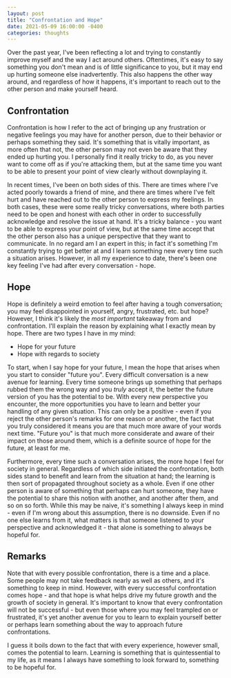```yaml
---
layout: post
title: "Confrontation and Hope"
date: 2021-05-09 16:00:00 -0400
categories: thoughts
---
```

Over the past year, I've been reflecting a lot and trying to constantly improve myself and the way I act around others. Oftentimes, it's easy to say something you don't mean and is of little significance to you, but it may end up hurting someone else inadvertently. This also happens the other way around, and regardless of how it happens, it's important to reach out to the other person and make yourself heard.

## Confrontation
Confrontation is how I refer to the act of bringing up any frustration or negative feelings you may have for another person, due to their behavior or perhaps something they said. It's something that is vitally important, as more often that not, the other person may not even be aware that they ended up hurting you. I personally find it really tricky to do, as you never want to come off as if you're attacking them, but at the same time you want to be able to present your point of view clearly without downplaying it.

In recent times, I've been on both sides of this. There are times where I've acted poorly towards a friend of mine, and there are times where I've felt hurt and have reached out to the other person to express my feelings. In both cases, these were some really tricky conversations, where both parties need to be open and honest with each other in order to successfully acknowledge and resolve the issue at hand. It's a tricky balance - you want to be able to express your point of view, but at the same time accept that the other person also has a unique perspective that they want to communicate. In no regard am I an expert in this; in fact it's something I'm constantly trying to get better at and I learn something new every time such a situation arises. However, in all my experience to date, there's been one key feeling I've had after every conversation - hope.

## Hope
Hope is definitely a weird emotion to feel after having a tough conversation; you may feel disappointed in yourself, angry, frustrated, etc. but hope? However, I think it's likely the _most important_ takeaway from and confrontation. I'll explain the reason by explaining what I exactly mean by hope. There are two types I have in my mind:
 - Hope for your future 
 - Hope with regards to society

To start, when I say hope for your future, I mean the hope that arises when you start to consider "future you". Every difficult conversation is a new avenue for learning. Every time someone brings up something that perhaps rubbed them the wrong way and you _truly_ accept it, the better the future version of you has the potential to be. With every new perspective you encounter, the more opportunities you have to learn and better your handling of any given situation. This can only be a positive - even if you reject the other person's remarks for one reason or another, the fact that you truly considered it means you are that much more aware of your words next time. "Future you" is that much more considerate and aware of their impact on those around them, which is a definite source of hope for the future, at least for me.

Furthermore, every time such a conversation arises, the more hope I feel for society in general. Regardless of which side initiated the confrontation, both sides stand to benefit and learn from the situation at hand; the learning is then sort of propagated throughout society as a whole. Even if one other person is aware of something that perhaps can hurt someone, they have the potential to share this notion with another, and another after them, and so on so forth. While this may be naive, it's something I always keep in mind - even if I'm wrong about this assumption, there is no downside. Even if no one else learns from it, what matters is that someone listened to your perspective and acknowledged it - that alone is something to always be hopeful for.

## Remarks 
Note that with every possible confrontation, there is a time and a place. Some people may not take feedback nearly as well as others, and it's something to keep in mind. However, with every successful confrontation comes hope - and that hope is what helps drive my future growth and the growth of society in general. It's important to know that every confrontation will not be successful - but even those where you may feel trampled on or frustrated, it's yet another avenue for you to learn to explain yourself better or perhaps learn something about the way to approach future confrontations.

I guess it boils down to the fact that with every experience, however small, comes the potential to learn. Learning is something that is quintessential to my life, as it means I always have something to look forward to, something to be hopeful for.